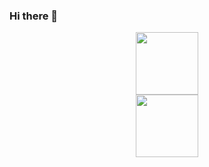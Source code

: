 ### Hi there 👋

<div id="header" align="center">
  <img src="https://media.giphy.com/media/gjrYDwbjnK8x36xZIO/giphy.gif" width="100"/>
</div>

<div id="badge" align="center">
  <a href="https://www.linkedin.com/in/coryzhao/">
    <img src="https://img.shields.io/badge/LinkedIn-blue?logo=linkedin&logoColor=white&style=for-the-badge" width="100"/>
  </a>
  
</div>
<div id="counter" align="center">
  <a>
    <img src="https://komarev.com/ghpvc/?username=Cory-Zhao&style=flat-square&color=blue" alt=""/>
  </a>
</div>

<!--
**Cory-Zhao/Cory-Zhao** is a ✨ _special_ ✨ repository because its `README.md` (this file) appears on your GitHub profile.

Here are some ideas to get you started:

- 🔭 I’m currently working on ...
- 🌱 I’m currently learning ...
- 👯 I’m looking to collaborate on ...
- 🤔 I’m looking for help with ...
- 💬 Ask me about ...
- 📫 How to reach me: ...
- 😄 Pronouns: ...
- ⚡ Fun fact: ...
-->
